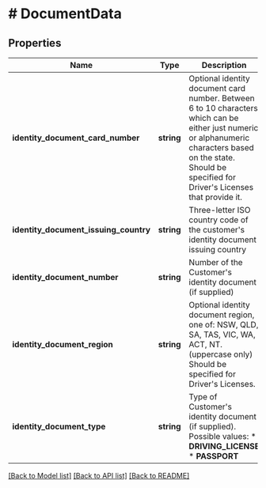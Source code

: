 # # DocumentData

## Properties

Name | Type | Description | Notes
------------ | ------------- | ------------- | -------------
**identity_document_card_number** | **string** | Optional identity document card number. Between 6 to 10 characters which can be either just numeric or alphanumeric characters based on the state. Should be specified for Driver&#39;s Licenses that provide it. | [optional]
**identity_document_issuing_country** | **string** | Three-letter ISO country code of the customer&#39;s identity document issuing country |
**identity_document_number** | **string** | Number of the Customer&#39;s identity document (if supplied) |
**identity_document_region** | **string** | Optional identity document region, one of: NSW, QLD, SA, TAS, VIC, WA, ACT, NT. (uppercase only) Should be specified for Driver&#39;s Licenses. | [optional]
**identity_document_type** | **string** | Type of Customer&#39;s identity document (if supplied). Possible values:  * **DRIVING_LICENSE**  * **PASSPORT** |

[[Back to Model list]](../../README.md#models) [[Back to API list]](../../README.md#endpoints) [[Back to README]](../../README.md)
